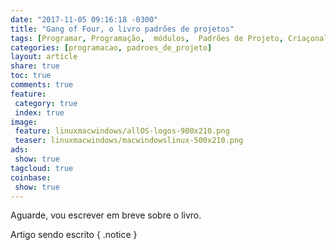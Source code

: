 ```yaml
---
date: "2017-11-05 09:16:18 -0300"
title: "Gang of Four, o livro padrões de projetos"
tags: [Programar, Programação,  módulos,  Padrões de Projeto, Criaçonal, Comportamental, "Gangue dos Quatro", "Gang of Four", Prototype, Classes, POO]
categories: [programacao, padroes_de_projeto]
layout: article
share: true
toc: true
comments: true
feature:
 category: true
 index: true
image:
 feature: linuxmacwindows/allOS-logos-900x210.png
 teaser: linuxmacwindows/macwindowslinux-500x210.png
ads:
 show: true
tagcloud: true
coinbase:
 show: true
---
```


Aguarde, vou escrever em breve sobre o livro.

<!--more-->

Artigo sendo escrito
{ .notice }
